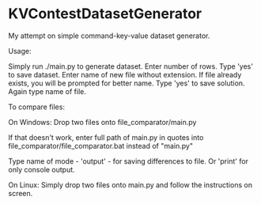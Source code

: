 # KVContestDatasetGenerator
My attempt on simple command-key-value dataset generator.

Usage:

Simply run ./main.py to generate dataset.
Enter number of rows.
Type 'yes' to save dataset.
Enter name of new file without extension.
If file already exists, you will be prompted for better name.
Type 'yes' to save solution.
Again type name of file.

To compare files:

On Windows:
Drop two files onto file_comparator/main.py

If that doesn't work, enter full path of main.py in quotes into file_comparator/file_comparator.bat instead of "main.py"

Type name of mode - 'output' - for saving differences to file.
Or 'print' for only console output.

On Linux:
Simply drop two files onto main.py and follow the instructions on screen.
